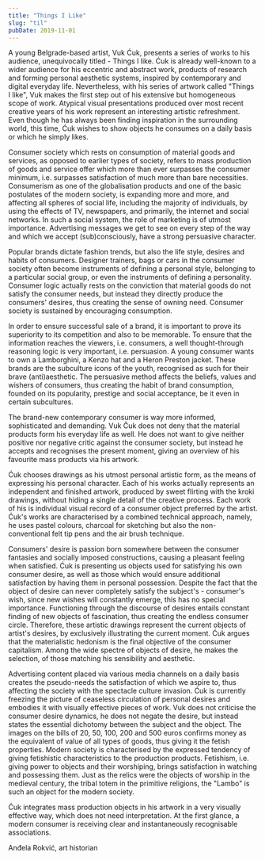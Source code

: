 ```yaml
---
title: "Things I Like"
slug: "til"
pubDate: 2019-11-01
---
```

A young Belgrade-based artist, Vuk Ćuk, presents a series of works to his audience, unequivocally titled  - Things I like. Ćuk is already well-known to a wider audience for his eccentric and abstract work, products of research and forming personal aesthetic systems, inspired by contemporary and digital everyday life. Nevertheless, with his series of artwork called "Things I like", Vuk makes the first step out of his extensive but homogeneous scope of work. Atypical visual presentations produced over most recent creative years of his work represent an interesting artistic refreshment. Even though he has always been finding inspiration in the surrounding world, this time, Ćuk wishes to show objects he consumes on a daily basis or which he simply likes.

Consumer society which rests on consumption of material goods and services, as opposed to earlier types of society, refers to mass production of goods and service offer which more than ever surpasses the consumer minimum, i.e. surpasses satisfaction of much more than bare necessities. Consumerism as one of the globalisation products and one of the basic postulates of the modern society, is expanding more and more, and affecting all spheres of social life, including the majority of individuals, by using the effects of TV, newspapers, and primarily, the internet and social networks. In such a social system, the role of marketing is of utmost importance. Advertising messages we get to see on every step of the way and which we accept (sub)consciously, have a strong persuasive character. 

Popular brands dictate fashion trends, but also the life style, desires and habits of consumers. Designer trainers, bags or cars in the consumer society often become instruments of defining a personal style, belonging to a particular social group, or even the instruments of defining a personality. Consumer logic actually rests on the conviction that material goods do not satisfy the consumer needs, but instead they directly produce the consumers' desires, thus creating the sense of owning need. Consumer society is sustained by encouraging consumption.

In order to ensure successful sale of a brand, it is important to prove its superiority to its competition and also to be memorable. To ensure that the information reaches the viewers, i.e. consumers, a well thought-through reasoning logic is very important, i.e. persuasion. A young consumer wants to own a Lamborghini, a Kenzo hat and a Heron Preston jacket. These brands are the subculture icons of the youth, recognised as such for their brave (anti)aesthetic. The persuasive method affects the beliefs, values and wishers of consumers, thus creating the habit of brand consumption, founded on its popularity, prestige and social acceptance, be it even in certain subcultures.

The brand-new contemporary consumer is way more informed, sophisticated and demanding. Vuk Čuk does not deny that the material products form his everyday life as well. He does not want to give neither positive nor negative critic against the consumer society, but instead he accepts and recognises the present moment, giving an overview of his favourite mass products via his artwork.

Ćuk chooses drawings as his utmost personal artistic form, as the means of expressing his personal character. Each of his works actually represents an independent and finished artwork, produced by sweet flirting with the kroki drawings, without hiding a single detail of the creative process. Each work of his is individual visual record of a consumer object preferred by the artist. Ćuk's works are characterised by a combined technical approach, namely, he uses pastel colours, charcoal for sketching but also the non-conventional felt tip pens and the air brush technique.

Consumers' desire is passion born somewhere between the consumer fantasies and socially imposed constructions, causing a pleasant feeling when satisfied. Ćuk is presenting us objects used for satisfying his own consumer desire, as well as those which would ensure additional satisfaction by having them in personal possession. Despite the fact that the object of desire can never completely satisfy the subject's - consumer's wish, since new wishes will constantly emerge, this has no special importance. Functioning through the discourse of desires entails constant finding of new objects of fascination, thus creating the endless consumer circle. Therefore, these artistic drawings represent the current objects of artist's desires, by exclusively illustrating the current moment. Ćuk argues that the materialistic hedonism is the final objective of the consumer capitalism. Among the wide spectre of objects of desire, he makes the selection, of those matching his sensibility and aesthetic.

Advertising content placed via various media channels on a daily basis creates the pseudo-needs the satisfaction of which we aspire to, thus affecting the society with the spectacle culture invasion. Ćuk is currently freezing the picture of ceaseless circulation of personal desires and embodies it with visually effective pieces of work. Vuk does not criticise the consumer desire dynamics, he does not negate the desire, but instead states the essential dichotomy between the subject and the object. The images on the bills of 20, 50, 100, 200 and 500 euros confirms money as the equivalent of value of all types of goods, thus giving it the fetish properties. Modern society is characterised by the expressed tendency of giving fetishistic characteristics to the production products. Fetishism, i.e. giving power to objects and their worshiping, brings satisfaction in watching and possessing them. Just as the relics were the objects of worship in the medieval century, the tribal totem in the primitive religions, the "Lambo" is such an object for the modern society.

Ćuk integrates mass production objects in his artwork in a very visually effective way, which does not need interpretation. At the first glance, a modern consumer is receiving clear and instantaneously recognisable associations.

Anđela Rokvić, art historian
